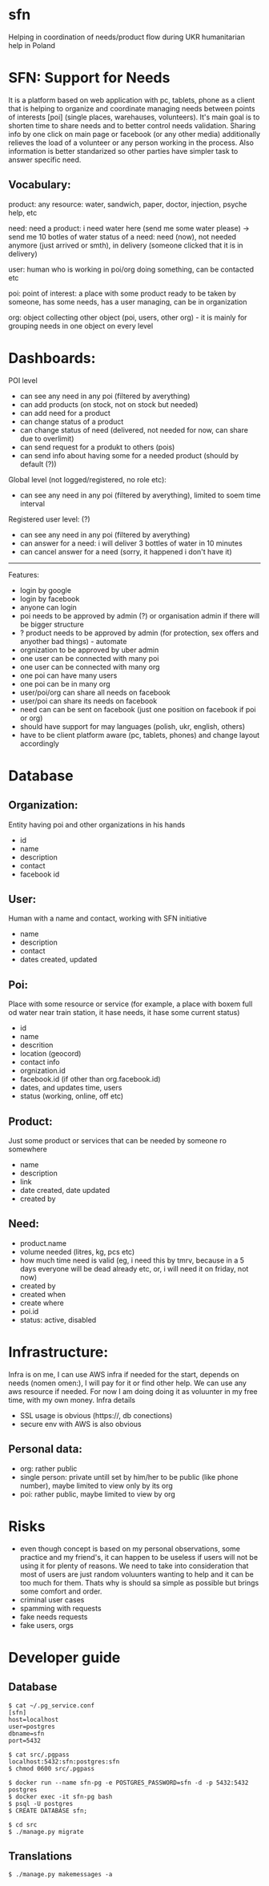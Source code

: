 # sfn
Helping in coordination of needs/product flow during UKR humanitarian help in Poland


# SFN: Support for Needs

It is a platform based on web application with pc, tablets, phone as a client that is helping to organize and coordinate managing needs between points of interests [poi] (single places, warehauses, volunteers). It's main goal is to shorten time to share needs and to better control needs validation. Sharing info by one click on main page or facebook (or any other media) additionally relieves the load of a volunteer or any person working in the process. Also information is better standarized so other parties have simpler task to answer specific need.


## Vocabulary:
product: any resource: water, sandwich, paper, doctor, injection, psyche help, etc

need: need a product: i need water here (send me some water please) -> send me 10 botles of water
status of a need: need (now), not needed anymore (just arrived or smth), in delivery (someone clicked that it is in delivery)

user: human who is working in poi/org doing something, can be contacted etc

poi: point of interest: a place with some product ready to be taken by someone, has some needs, has a user managing, can be in organization

org: object collecting other object (poi, users, other org) - it is mainly for grouping needs in one object on every level



# Dashboards:
POI level
- can see any need in any poi (filtered by averything)
- can add products (on stock, not on stock but needed)
- can add need for a product
- can change status of a product
- can change status of need (delivered, not needed for now, can share due to overlimit)
- can send request for a produkt to others (pois)
- can send info about having some for a needed product (should by default (?))


Global level (not logged/registered, no role etc):
- can see any need in any poi (filtered by averything), limited to soem time interval


Registered user level: (?)
- can see any need in any poi (filtered by averything)
- can answer for a need: i will deliver 3 bottles of water in 10 minutes
- can cancel answer for a need (sorry, it happened i don't have it)




---
Features:
- login by google
- login by facebook
- anyone can login
- poi needs to be approved by admin (?) or organisation admin if there will be bigger structure
- ? product needs to be approved by admin (for protection, sex offers and anyother bad things) - automate
- orgnization to be approved by uber admin
- one user can be connected with many poi
- one user can be connected with many org
- one poi can have many users
- one poi can be in many org
- user/poi/org can share all needs on facebook
- user/poi can share its needs on facebook
- need can can be sent on facebook (just one position on facebook if poi or org)
- should have support for may languages (polish, ukr, english, others)
- have to be client platform aware (pc, tablets, phones) and change layout accordingly


# Database
## Organization:
Entity having poi and other organizations in his hands
- id
- name
- description
- contact
- facebook id

## User:
Human with a name and contact, working with SFN initiative
- name
- description
- contact
- dates created, updated


## Poi:
Place with some resource or service (for example, a place with boxem full od water near train station, it hase needs, it hase some current status)
- id
- name 
- descrition 
- location (geocord)
- contact info
- orgnization.id
- facebook.id (if other than org.facebook.id)
- dates, and updates time, users
- status (working, online, off etc)



## Product:
Just some product or services that can be needed by someone ro somewhere
- name
- description
- link
- date created, date updated
- created by


## Need:
- product.name
- volume needed (litres, kg, pcs etc)
- how much time need is valid (eg, i need this by tmrv, because in a 5 days everyone will be dead already etc, or, i will need it on friday, not now)
- created by
- created when
- create where
- poi.id
- status: active, disabled

# Infrastructure:
Infra is on me, I can use AWS infra if needed for the start, depends on needs (nomen omen:), I will pay for it or find other help.
We can use any aws resource if needed.
For now I am doing doing it as voluunter in my free time, with my own money.
Infra details
- SSL usage is obvious (https://, db conections)
- secure env with AWS is also obvious
## Personal data:
- org: rather public
- single person: private untill set by him/her to be public (like phone number), maybe limited to view only by its org
- poi: rather public, maybe limited to view by org



# Risks
- even though concept is based on my personal observations, some practice and my friend's, it can happen to be useless if users will not be using it for plenty of reasons. We need to take into consideration that most of users are just random voluunters wanting to help and it can be too much for them. Thats why is should sa simple as possible but brings some comfort and order.
- criminal user cases
- spamming with requests
- fake needs requests
- fake users, orgs


# Developer guide

## Database

    $ cat ~/.pg_service.conf
    [sfn]
    host=localhost
    user=postgres
    dbname=sfn
    port=5432

    $ cat src/.pgpass
    localhost:5432:sfn:postgres:sfn
    $ chmod 0600 src/.pgpass

    $ docker run --name sfn-pg -e POSTGRES_PASSWORD=sfn -d -p 5432:5432 postgres
    $ docker exec -it sfn-pg bash
    $ psql -U postgres
    $ CREATE DATABASE sfn;

    $ cd src
    $ ./manage.py migrate

## Translations

    $ ./manage.py makemessages -a
